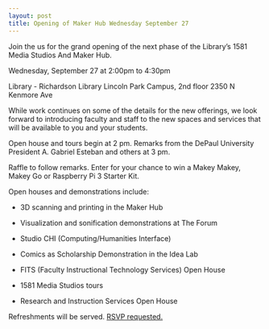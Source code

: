 ```yaml
---
layout: post
title: Opening of Maker Hub Wednesday September 27
---
```


Join the us for the grand opening of the next phase of the Library’s 1581 Media Studios And Maker Hub.  

Wednesday, September 27 at 2:00pm to 4:30pm

Library - Richardson Library Lincoln Park Campus, 2nd floor 2350 N Kenmore Ave

While work continues on some of the details for the new offerings, we look forward to introducing faculty and staff to the new spaces and services that will be available to you and your students.
 
Open house and tours begin at 2 pm. Remarks from the DePaul University President A. Gabriel Esteban and others at 3 pm. 
 
Raffle to follow remarks.  Enter for your chance to win a Makey Makey, Makey Go or Raspberry Pi 3 Starter Kit. 
 
Open houses and demonstrations include:

  * 3D scanning and printing in the Maker Hub
  
  * Visualization and sonification demonstrations at The Forum
  
  * Studio CHI (Computing/Humanities Interface)
  
  * Comics as Scholarship Demonstration in the Idea Lab
  
  * FITS (Faculty Instructional Technology Services) Open House
  
  * 1581 Media Studios tours
  
  * Research and Instruction Services Open House
 
Refreshments will be served.  [RSVP requested.](https://events.depaul.edu/event/grand_opening_of_the_librarys_1581_digital_studios_and_maker_hub#.Wcpj5kuGND8)

